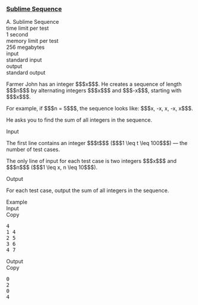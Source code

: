 <h3><a href="https://codeforces.com/contest/2148/problem/A" target="_blank" rel="noopener noreferrer">Sublime Sequence</a></h3>

<div class="header"><div class="title">A. Sublime Sequence</div><div class="time-limit"><div class="property-title">time limit per test</div>1 second</div><div class="memory-limit"><div class="property-title">memory limit per test</div>256 megabytes</div><div class="input-file input-standard"><div class="property-title">input</div>standard input</div><div class="output-file output-standard"><div class="property-title">output</div>standard output</div></div><div><p>Farmer John has an integer $$$x$$$. He creates a sequence of length $$$n$$$ by alternating integers $$$x$$$ and $$$-x$$$, starting with $$$x$$$. </p><p>For example, if $$$n = 5$$$, the sequence looks like: $$$x, -x, x, -x, x$$$.</p><p>He asks you to find the sum of all integers in the sequence.</p></div><div class="input-specification"><div class="section-title">Input</div><p>The first line contains an integer $$$t$$$ ($$$1 \leq t \leq 100$$$)  — the number of test cases.</p><p>The only line of input for each test case is two integers $$$x$$$ and $$$n$$$ ($$$1 \leq x, n \leq 10$$$).</p></div><div class="output-specification"><div class="section-title">Output</div><p>For each test case, output the sum of all integers in the sequence.</p></div><div class="sample-tests"><div class="section-title">Example</div><div class="sample-test"><div class="input"><div class="title">Input<div title="Copy" data-clipboard-target="#id005150838893494006" id="id0040703338133800526" class="input-output-copier">Copy</div></div><pre id="id005150838893494006"><div class="test-example-line test-example-line-even test-example-line-0">4</div><div class="test-example-line test-example-line-odd test-example-line-1">1 4</div><div class="test-example-line test-example-line-even test-example-line-2">2 5</div><div class="test-example-line test-example-line-odd test-example-line-3">3 6</div><div class="test-example-line test-example-line-even test-example-line-4">4 7</div></pre></div><div class="output"><div class="title">Output<div title="Copy" data-clipboard-target="#id001386797169382783" id="id005061099278456931" class="input-output-copier">Copy</div></div><pre id="id001386797169382783">0
2
0
4
</pre></div></div></div>